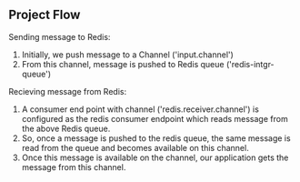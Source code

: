 Project Flow
-----------

Sending message to Redis:
  1. Initially, we push message to a Channel ('input.channel')
  2. From this channel, message is pushed to Redis queue ('redis-intgr-queue')

Recieving message from Redis:
  1. A consumer end point with channel ('redis.receiver.channel') is configured as the redis consumer endpoint which reads message from the above Redis queue. 
  2. So, once a message is pushed to the redis queue, the same message is read from the queue and becomes available on this channel. 
  3. Once this message is available on the channel, our application gets the message from this channel.

